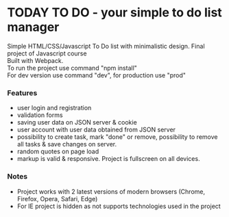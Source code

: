 # TODAY TO DO - your simple to do list manager
Simple HTML/CSS/Javascript To Do list with minimalistic design. Final project of Javascript course<br>
Built with Webpack.<br>
To run the project use command "npm install" <br>
For dev version use command "dev", for production use "prod"

### Features
* user login and registration
* validation forms
* saving user data on JSON server & cookie
* user account with user data obtained from JSON server
* possibility to create task, mark "done" or remove, possibility to remove 
all tasks & save changes on server.
* random quotes on page load
* markup is valid & responsive. Project is fullscreen on all devices.

### Notes
* Project works with 2 latest versions of modern browsers (Chrome, Firefox, Opera, Safari, Edge)
* For IE project is hidden as not supports technologies used in the project
